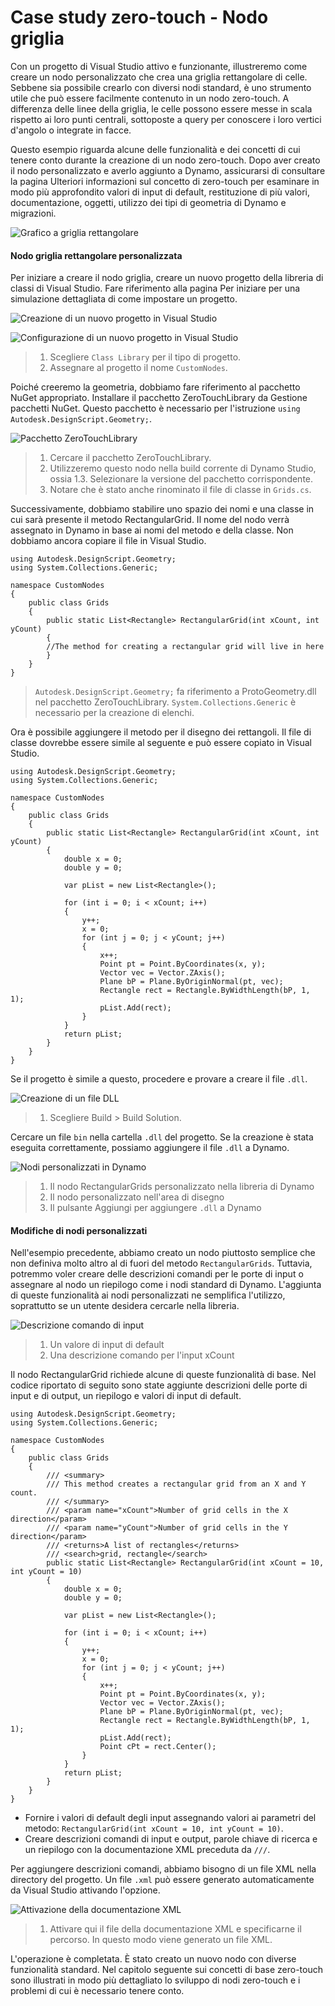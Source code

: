 # Case study zero-touch - Nodo griglia

Con un progetto di Visual Studio attivo e funzionante, illustreremo come creare un nodo personalizzato che crea una griglia rettangolare di celle. Sebbene sia possibile crearlo con diversi nodi standard, è uno strumento utile che può essere facilmente contenuto in un nodo zero-touch. A differenza delle linee della griglia, le celle possono essere messe in scala rispetto ai loro punti centrali, sottoposte a query per conoscere i loro vertici d'angolo o integrate in facce.

Questo esempio riguarda alcune delle funzionalità e dei concetti di cui tenere conto durante la creazione di un nodo zero-touch. Dopo aver creato il nodo personalizzato e averlo aggiunto a Dynamo, assicurarsi di consultare la pagina Ulteriori informazioni sul concetto di zero-touch per esaminare in modo più approfondito valori di input di default, restituzione di più valori, documentazione, oggetti, utilizzo dei tipi di geometria di Dynamo e migrazioni.

![Grafico a griglia rettangolare](images/cover-image.jpg)

#### Nodo griglia rettangolare personalizzata <a href="#custom-rectangular-grid-node" id="custom-rectangular-grid-node"></a>

Per iniziare a creare il nodo griglia, creare un nuovo progetto della libreria di classi di Visual Studio. Fare riferimento alla pagina Per iniziare per una simulazione dettagliata di come impostare un progetto.

![Creazione di un nuovo progetto in Visual Studio](images/vs-new-project-1.jpg)

![Configurazione di un nuovo progetto in Visual Studio](images/vs-new-project-2.jpg)

> 1. Scegliere `Class Library` per il tipo di progetto.
> 2. Assegnare al progetto il nome `CustomNodes`.

Poiché creeremo la geometria, dobbiamo fare riferimento al pacchetto NuGet appropriato. Installare il pacchetto ZeroTouchLibrary da Gestione pacchetti NuGet. Questo pacchetto è necessario per l'istruzione `using Autodesk.DesignScript.Geometry;`.

![Pacchetto ZeroTouchLibrary](images/vs-nugetpackage.jpg)

> 1. Cercare il pacchetto ZeroTouchLibrary.
> 2. Utilizzeremo questo nodo nella build corrente di Dynamo Studio, ossia 1.3. Selezionare la versione del pacchetto corrispondente.
> 3. Notare che è stato anche rinominato il file di classe in `Grids.cs`.

Successivamente, dobbiamo stabilire uno spazio dei nomi e una classe in cui sarà presente il metodo RectangularGrid. Il nome del nodo verrà assegnato in Dynamo in base ai nomi del metodo e della classe. Non dobbiamo ancora copiare il file in Visual Studio.

```
using Autodesk.DesignScript.Geometry;
using System.Collections.Generic;

namespace CustomNodes
{
    public class Grids
    {
        public static List<Rectangle> RectangularGrid(int xCount, int yCount)
        {
        //The method for creating a rectangular grid will live in here
        }
    }
}
```

> `Autodesk.DesignScript.Geometry;` fa riferimento a ProtoGeometry.dll nel pacchetto ZeroTouchLibrary. `System.Collections.Generic` è necessario per la creazione di elenchi.

Ora è possibile aggiungere il metodo per il disegno dei rettangoli. Il file di classe dovrebbe essere simile al seguente e può essere copiato in Visual Studio.

```
using Autodesk.DesignScript.Geometry;
using System.Collections.Generic;

namespace CustomNodes
{
    public class Grids
    {
        public static List<Rectangle> RectangularGrid(int xCount, int yCount)
        {
            double x = 0;
            double y = 0;

            var pList = new List<Rectangle>();

            for (int i = 0; i < xCount; i++)
            {
                y++;
                x = 0;
                for (int j = 0; j < yCount; j++)
                {
                    x++;
                    Point pt = Point.ByCoordinates(x, y);
                    Vector vec = Vector.ZAxis();
                    Plane bP = Plane.ByOriginNormal(pt, vec);
                    Rectangle rect = Rectangle.ByWidthLength(bP, 1, 1);
                    pList.Add(rect);
                }
            }
            return pList;
        }
    }
}
```

Se il progetto è simile a questo, procedere e provare a creare il file `.dll`.

![Creazione di un file DLL](images/vs-grids.jpg)

> 1. Scegliere Build > Build Solution.

Cercare un file `bin` nella cartella `.dll` del progetto. Se la creazione è stata eseguita correttamente, possiamo aggiungere il file `.dll` a Dynamo.

![Nodi personalizzati in Dynamo](images/RectangularGrid-Dynamo.jpg)

> 1. Il nodo RectangularGrids personalizzato nella libreria di Dynamo
> 2. Il nodo personalizzato nell'area di disegno
> 3. Il pulsante Aggiungi per aggiungere `.dll` a Dynamo

#### Modifiche di nodi personalizzati <a href="#custom-node-modifications" id="custom-node-modifications"></a>

Nell'esempio precedente, abbiamo creato un nodo piuttosto semplice che non definiva molto altro al di fuori del metodo `RectangularGrids`. Tuttavia, potremmo voler creare delle descrizioni comandi per le porte di input o assegnare al nodo un riepilogo come i nodi standard di Dynamo. L'aggiunta di queste funzionalità ai nodi personalizzati ne semplifica l'utilizzo, soprattutto se un utente desidera cercarle nella libreria.

![Descrizione comando di input](images/nodemodification.png)

> 1. Un valore di input di default
> 2. Una descrizione comando per l'input xCount

Il nodo RectangularGrid richiede alcune di queste funzionalità di base. Nel codice riportato di seguito sono state aggiunte descrizioni delle porte di input e di output, un riepilogo e valori di input di default.

```
using Autodesk.DesignScript.Geometry;
using System.Collections.Generic;

namespace CustomNodes
{
    public class Grids
    {
        /// <summary>
        /// This method creates a rectangular grid from an X and Y count.
        /// </summary>
        /// <param name="xCount">Number of grid cells in the X direction</param>
        /// <param name="yCount">Number of grid cells in the Y direction</param>
        /// <returns>A list of rectangles</returns>
        /// <search>grid, rectangle</search>
        public static List<Rectangle> RectangularGrid(int xCount = 10, int yCount = 10)
        {
            double x = 0;
            double y = 0;

            var pList = new List<Rectangle>();

            for (int i = 0; i < xCount; i++)
            {
                y++;
                x = 0;
                for (int j = 0; j < yCount; j++)
                {
                    x++;
                    Point pt = Point.ByCoordinates(x, y);
                    Vector vec = Vector.ZAxis();
                    Plane bP = Plane.ByOriginNormal(pt, vec);
                    Rectangle rect = Rectangle.ByWidthLength(bP, 1, 1);
                    pList.Add(rect);
                    Point cPt = rect.Center();
                }
            }
            return pList;
        }
    }
}
```

* Fornire i valori di default degli input assegnando valori ai parametri del metodo: `RectangularGrid(int xCount = 10, int yCount = 10)`.
* Creare descrizioni comandi di input e output, parole chiave di ricerca e un riepilogo con la documentazione XML preceduta da `///`.

Per aggiungere descrizioni comandi, abbiamo bisogno di un file XML nella directory del progetto. Un file `.xml` può essere generato automaticamente da Visual Studio attivando l'opzione.

![Attivazione della documentazione XML](images/vs-xml.jpg)

> 1. Attivare qui il file della documentazione XML e specificarne il percorso. In questo modo viene generato un file XML.

L'operazione è completata. È stato creato un nuovo nodo con diverse funzionalità standard. Nel capitolo seguente sui concetti di base zero-touch sono illustrati in modo più dettagliato lo sviluppo di nodi zero-touch e i problemi di cui è necessario tenere conto.

